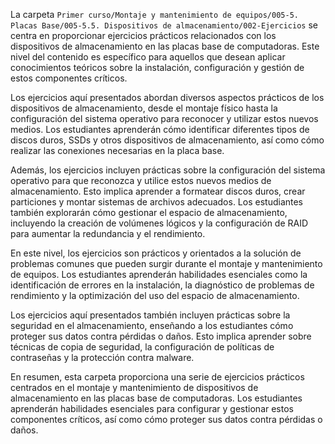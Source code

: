 La carpeta `Primer curso/Montaje y mantenimiento de equipos/005-5. Placas Base/005-5.5. Dispositivos de almacenamiento/002-Ejercicios` se centra en proporcionar ejercicios prácticos relacionados con los dispositivos de almacenamiento en las placas base de computadoras. Este nivel del contenido es específico para aquellos que desean aplicar conocimientos teóricos sobre la instalación, configuración y gestión de estos componentes críticos.

Los ejercicios aquí presentados abordan diversos aspectos prácticos de los dispositivos de almacenamiento, desde el montaje físico hasta la configuración del sistema operativo para reconocer y utilizar estos nuevos medios. Los estudiantes aprenderán cómo identificar diferentes tipos de discos duros, SSDs y otros dispositivos de almacenamiento, así como cómo realizar las conexiones necesarias en la placa base.

Además, los ejercicios incluyen prácticas sobre la configuración del sistema operativo para que reconozca y utilice estos nuevos medios de almacenamiento. Esto implica aprender a formatear discos duros, crear particiones y montar sistemas de archivos adecuados. Los estudiantes también explorarán cómo gestionar el espacio de almacenamiento, incluyendo la creación de volúmenes lógicos y la configuración de RAID para aumentar la redundancia y el rendimiento.

En este nivel, los ejercicios son prácticos y orientados a la solución de problemas comunes que pueden surgir durante el montaje y mantenimiento de equipos. Los estudiantes aprenderán habilidades esenciales como la identificación de errores en la instalación, la diagnóstico de problemas de rendimiento y la optimización del uso del espacio de almacenamiento.

Los ejercicios aquí presentados también incluyen prácticas sobre la seguridad en el almacenamiento, enseñando a los estudiantes cómo proteger sus datos contra pérdidas o daños. Esto implica aprender sobre técnicas de copia de seguridad, la configuración de políticas de contraseñas y la protección contra malware.

En resumen, esta carpeta proporciona una serie de ejercicios prácticos centrados en el montaje y mantenimiento de dispositivos de almacenamiento en las placas base de computadoras. Los estudiantes aprenderán habilidades esenciales para configurar y gestionar estos componentes críticos, así como cómo proteger sus datos contra pérdidas o daños.

